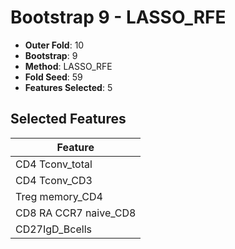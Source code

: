 # Bootstrap 9 - LASSO_RFE

- **Outer Fold**: 10
- **Bootstrap**: 9
- **Method**: LASSO_RFE
- **Fold Seed**: 59
- **Features Selected**: 5

## Selected Features

| Feature |
|---------|
| CD4 Tconv_total |
| CD4 Tconv_CD3 |
| Treg memory_CD4 |
| CD8 RA CCR7 naive_CD8 |
| CD27IgD_Bcells |
